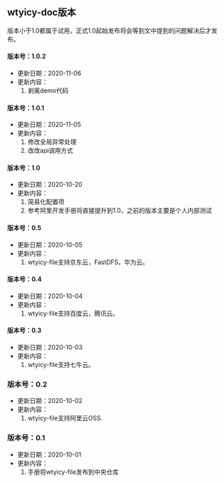 ## wtyicy-doc版本
版本小于1.0都属于试用，正式1.0起始发布将会等到文中提到的问题解决后才发布。

#### 版本号：1.0.2
- 更新日期：2020-11-06
- 更新内容：
	1. 剥离demo代码

#### 版本号：1.0.1
- 更新日期：2020-11-05
- 更新内容：
	1. 修改全局异常处理
	2. 改改api调用方式
	
#### 版本号：1.0
- 更新日期：2020-10-20
- 更新内容：
	1. 简易化配置项
	2. 参考阿里开发手册将直接提升到1.0，之前的版本主要是个人内部测试
	
#### 版本号：0.5
- 更新日期：2020-10-05
- 更新内容：
	1. wtyicy-file支持京东云，FastDFS，华为云。	
	
#### 版本号：0.4
- 更新日期：2020-10-04
- 更新内容：
	1. wtyicy-file支持百度云，腾讯云。	
	
#### 版本号：0.3
- 更新日期：2020-10-03
- 更新内容：
	1. wtyicy-file支持七牛云。
	
### 版本号：0.2  
- 更新日期：2020-10-02
- 更新内容：
	1. wtyicy-file支持阿里云OSS.

### 版本号：0.1 
- 更新日期：2020-10-01
- 更新内容：
	1. 手册将wtyicy-file发布到中央仓库